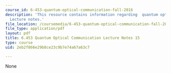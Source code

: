 ```yaml
---
course_id: 6-453-quantum-optical-communication-fall-2016
description: 'This resource contains information regarding  quantum optical communication:
  Lecture notes.'
file_location: /coursemedia/6-453-quantum-optical-communication-fall-2016/2eb2f866e29b8ce23c9b7e74a67a63c7_MIT6_453F16_Lect15.pdf
file_type: application/pdf
layout: pdf
title: 6.453 Quantum Optical Communication Lecture Notes 15
type: course
uid: 2eb2f866e29b8ce23c9b7e74a67a63c7

---
```

None